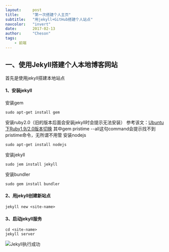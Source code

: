 ```yaml
---
layout:     post
title:      "第一次搭建个人主页"
subtitle:   "用jekyll+GitHub搭建个人站点"
navcolor:   "invert"
date:       2017-02-13
author:     "Cheson"
tags:
    - 前端
---
```


## 一、使用Jekyll搭建个人本地博客网站

首先是使用jekyll搭建本地站点

#### 1、安装jekyll

安装gem

```Shell
sudo apt-get install gem
```

安装ruby2.0（旧的版本后面会安装jekyll时会提示无法安装）
参考该文：[Ubuntu下Ruby1.9/2.0版本切换](http://www.panxw.com/posts/ububtu-ruby2-install.html)
其中gem pristime --all这句command会提示找不到pristime命令，无所谓不用管
安装nodejs

```Shell
sudo apt-get install nodejs
```

安装jekyll

```Shell
sudo jem install jekyll
```

安装bundler

```Shell
sudo gem install bundler

```

#### 2、用jekyll创建新站点

```Shell
jekyll new <site-name>
```

#### 3、启动jekyll服务

```Shell
cd <site-name>
jekyll server
```

![Jekyll执行成功](https://chendongqi.github.io/blog/img/2017-02-13-blog-init/jekyll_server.png)

